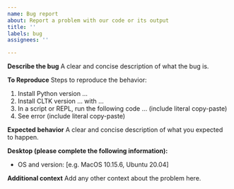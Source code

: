 ```yaml
---
name: Bug report
about: Report a problem with our code or its output
title: ''
labels: bug
assignees: ''

---
```


**Describe the bug**
A clear and concise description of what the bug is.

**To Reproduce**
Steps to reproduce the behavior:
1. Install Python version …
2. Install CLTK version … with …
3. In a script or REPL, run the following code … (include literal copy-paste)
4. See error (include literal copy-paste)

**Expected behavior**
A clear and concise description of what you expected to happen.

**Desktop (please complete the following information):**
 - OS and version: [e.g. MacOS 10.15.6, Ubuntu 20.04]

**Additional context**
Add any other context about the problem here.
